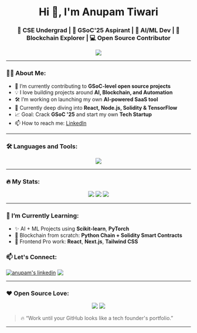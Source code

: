 <h1 align="center">Hi 👋, I'm Anupam Tiwari</h1>
<h3 align="center">🚀 CSE Undergrad | 🔭 GSoC'25 Aspirant | 🤖 AI/ML Dev | 🔗 Blockchain Explorer | 💻 Open Source Contributor</h3>

<p align="center">
  <img src="https://readme-typing-svg.herokuapp.com/?lines=Tech+Enthusiast;AI+ML+Blockchain+Lover;Building+SaaS+and+Open+Source+Tools;Always+Learning+💡&center=true&width=500&height=45">
</p>

---

### 👨‍💻 About Me:
- 🔭 I’m currently contributing to **GSoC-level open source projects**
- 💡 I love building projects around **AI, Blockchain, and Automation**
- 🛠️ I’m working on launching my own **AI-powered SaaS tool**
- 🌱 Currently deep diving into **React, Node.js, Solidity & TensorFlow**
- 📈 Goal: Crack **GSoC '25** and start my own **Tech Startup**
- 📫 How to reach me: [LinkedIn](https://www.linkedin.com/in/anupam-tiwari-08607b281)

---

### 🛠️ Languages and Tools:
<p align="center">
  <img src="https://skillicons.dev/icons?i=cpp,python,html,css,js,react,nodejs,express,tailwind,git,github,linux,mysql,mongodb,bootstrap,django,tensorflow,opencv,firebase,solidity,figma,vscode" />
</p>

---

### 🔥 My Stats:
<p align="center">
  <img src="https://github-readme-stats.vercel.app/api?username=anupamtiwari&show_icons=true&theme=tokyonight" />
  <img src="https://github-readme-streak-stats.herokuapp.com/?user=anupamtiwari&theme=tokyonight" />
  <img src="https://github-readme-stats.vercel.app/api/top-langs/?username=anupamtiwari&layout=compact&theme=tokyonight" />
</p>

---

### 🧠 I’m Currently Learning:
- ✨ AI + ML Projects using **Scikit-learn**, **PyTorch**
- 🔗 Blockchain from scratch: **Python Chain + Solidity Smart Contracts**
- 🎯 Frontend Pro work: **React**, **Next.js**, **Tailwind CSS**


### 📫 Let's Connect:
<p align="left">
  <a href="https://linkedin.com/in/anupam-tiwari-08607b281" target="blank"><img align="center" src="https://skillicons.dev/icons?i=linkedin" alt="anupam's linkedin"/></a>
  <a href="mailto:tiwarianupam11421@gmail.com" target="blank"><img align="center" src="https://img.shields.io/badge/-Gmail-D14836?style=flat&logo=gmail&logoColor=white"/></a>
</p>

---

### ❤️ Open Source Love:
<p align="center">
  <img src="https://img.shields.io/github/followers/anupamtiwari?label=Follow%20Me&style=social" />
  <img src="https://img.shields.io/github/stars/anupamtiwari?label=Stars&style=social" />
</p>

> 🔥 “Work until your GitHub looks like a tech founder's portfolio.”

---

